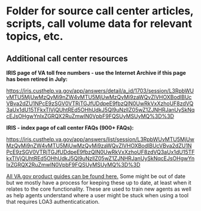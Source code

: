 # Folder for source call center articles, scripts, call volume data for relevant topics, etc.

## Additional call center resources

__IRIS page of VA toll free numbers - use the Internet Archive if this page has been retired in July:__ 

https://iris.custhelp.va.gov/app/answers/detail/a_id/1703/session/L3RpbWUvMTU5MjUwMzQyMi9nZW4vMTU5MjUwMzQyMi9zaWQvZlVHOXBodlBUcVBva2dZU1NPcE9zSGV0VTRjTGJfUDdpeE9fbzQlN0UwRkVxXzhoUF8zdVQ3aUx1dU15TFkxTlVjQUhtREd5OHhUdkJ5Ql9uNzllZ05wZ1ZJNHRJanUySkNqcEJsOHgwYnIxZGRQX2RuZmwlN0VpbF9FQSUyMSUyMQ%3D%3D

__IRIS - index page of call center FAQs (900+ FAQs):__

https://iris.custhelp.va.gov/app/answers/list/session/L3RpbWUvMTU5MjUwMzQyMi9nZW4vMTU5MjUwMzQyMi9zaWQvZlVHOXBodlBUcVBva2dZU1NPcE9zSGV0VTRjTGJfUDdpeE9fbzQlN0UwRkVxXzhoUF8zdVQ3aUx1dU15TFkxTlVjQUhtREd5OHhUdkJ5Ql9uNzllZ05wZ1ZJNHRJanUySkNqcEJsOHgwYnIxZGRQX2RuZmwlN0VpbF9FQSUyMSUyMQ%3D%3D

[All VA.gov product guides can be found here.](https://github.com/department-of-veterans-affairs/va.gov-team/tree/master/platform/contact-center/vfs-product-guides) Some might be out of date but we mostly have a process for keeping these up to date, at least when it relates to the core functionality. These are used to train new agents as well as help agents understand where a user might be stuck when using a tool that requires LOA3 authenticatication. 
